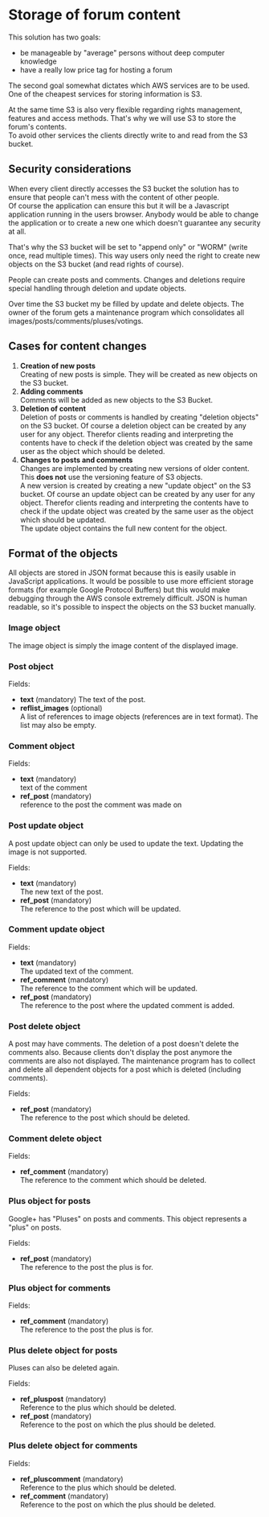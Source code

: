 # Storage of forum content

This solution has two goals:

* be manageable by "average" persons without deep computer knowledge
* have a really low price tag for hosting a forum

The second goal somewhat dictates which AWS services are to be used.
One of the cheapest services for storing information is S3.

At the same time S3 is also very flexible regarding rights management,
features and access methods. That's why we will use S3 to store the
forum's contents.   
To avoid other services the clients directly write to and read from
the S3 bucket.

## Security considerations

When every client directly accesses the S3 bucket the solution has
to ensure that people can't mess with the content of other people.   
Of course the application can ensure this but it will be a Javascript
application running in the users browser. Anybody would be able to
change the application or to create a new one which doesn't guarantee
any security at all.

That's why the S3 bucket will be set to "append only" or "WORM" (write once, read multiple times). This way users
only need the right to create new objects on the S3 bucket (and read
rights of course).

People can create posts and comments. Changes and deletions require
special handling through deletion and update objects.

Over time the S3 bucket my be filled by update and delete objects.
The owner of the forum gets a maintenance program which consolidates
all images/posts/comments/pluses/votings.

## Cases for content changes

1. **Creation of new posts**   
   Creating of new posts is simple. They will be created as new
   objects on the S3 bucket.
2. **Adding comments**   
   Comments will be added as new objects to the S3 Bucket.
3. **Deletion of content**   
   Deletion of posts or comments is handled by creating "deletion
   objects" on the S3 bucket. Of course a deletion object can be
   created by any user for any object. Therefor clients reading
   and interpreting the contents have to check if the deletion
   object was created by the same user as the object which should
   be deleted.
4. **Changes to posts and comments**  
   Changes are implemented by creating new versions of older content.
   This **does not** use the versioning feature of S3 objects.   
   A new version is created by creating a new "update object" on the
   S3 bucket. Of course an update object can be
   created by any user for any object. Therefor clients reading
   and interpreting the contents have to check if the update
   object was created by the same user as the object which should
   be updated.   
   The update object contains the full new content for the object.

## Format of the objects

All objects are stored in JSON format because this is easily usable
in JavaScript applications. It would be possible to use more
efficient storage formats (for example Google Protocol Buffers)
but this would make debugging through the AWS console extremely
difficult. JSON is human readable, so it's possible to inspect
the objects on the S3 bucket manually.

### Image object

The image object is simply the image content of the displayed image.

### Post object

Fields:

* **text** (mandatory)
  The text of the post.
* **reflist_images** (optional)   
  A list of references to image objects (references are in text format). The list may also be empty.

### Comment object

Fields:

* **text** (mandatory)   
  text of the comment
* **ref_post** (mandatory)   
  reference to the post the comment was made on

### Post update object

A post update object can only be used to update the text. Updating the
image is not supported.

Fields:

* **text** (mandatory)   
  The new text of the post.
* **ref_post** (mandatory)  
  The reference to the post which will be updated.

### Comment update object

Fields:

* **text** (mandatory)   
  The updated text of the comment.
* **ref_comment** (mandatory)  
  The reference to the comment which will be updated.
* **ref_post** (mandatory)  
  The reference to the post where the updated comment is added.

### Post delete object

A post may have comments. The deletion of a post doesn't delete
the comments also. Because clients don't display the post anymore
the comments are also not displayed. The maintenance program has
to collect and delete all dependent objects for a post which is deleted
(including comments).

Fields:

* **ref_post** (mandatory)  
  The reference to the post which should be deleted.

### Comment delete object

Fields:

* **ref_comment** (mandatory)  
  The reference to the comment which should be deleted.

### Plus object for posts

Google+ has "Pluses" on posts and comments. This object represents
a "plus" on posts.

Fields:

* **ref_post** (mandatory)  
  The reference to the post the plus is for.

### Plus object for comments
Fields:

* **ref_comment** (mandatory)  
  The reference to the post the plus is for.

### Plus delete object for posts

Pluses can also be deleted again.

Fields:

* **ref_pluspost** (mandatory)   
  Reference to the plus which should be deleted.
* **ref_post** (mandatory)   
  Reference to the post on which the plus should be deleted.

### Plus delete object for comments

Fields:

* **ref_pluscomment** (mandatory)   
  Reference to the plus which should be deleted.
* **ref_comment** (mandatory)   
  Reference to the post on which the plus should be deleted.

